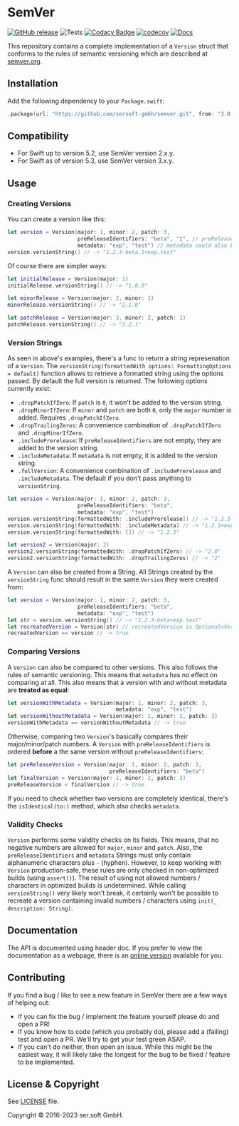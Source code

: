 # SemVer
[![GitHub release](https://img.shields.io/github/release/sersoft-gmbh/semver.svg?style=flat)](https://github.com/sersoft-gmbh/semver/releases/latest)
![Tests](https://github.com/sersoft-gmbh/semver/workflows/Tests/badge.svg)
[![Codacy Badge](https://app.codacy.com/project/badge/Grade/d36d463d4085404b914e5c5ffd45a725)](https://www.codacy.com/gh/sersoft-gmbh/semver/dashboard?utm_source=github.com&amp;utm_medium=referral&amp;utm_content=sersoft-gmbh/semver&amp;utm_campaign=Badge_Grade)
[![codecov](https://codecov.io/gh/sersoft-gmbh/semver/branch/main/graph/badge.svg)](https://codecov.io/gh/sersoft-gmbh/semver)
[![Docs](https://img.shields.io/badge/-documentation-informational)](https://sersoft-gmbh.github.io/semver)

This repository contains a complete implementation of a `Version` struct that conforms to the rules of semantic versioning which are described at [semver.org](https://semver.org).

## Installation

Add the following dependency to your `Package.swift`:
```swift
.package(url: "https://github.com/sersoft-gmbh/semver.git", from: "3.0.0"),
```

## Compatibility

-  For Swift up to version 5.2, use SemVer version 2.x.y.
-  For Swift as of version 5.3, use SemVer version 3.x.y.

## Usage

### Creating Versions

You can create a version like this:

```swift
let version = Version(major: 1, minor: 2, patch: 3,
                      preReleaseIdentifiers: "beta", "1", // preReleaseIdentifiers could also be ["beta", "1"]
                      metadata: "exp", "test") // metadata could also be ["exp, test"]
version.versionString() // -> "1.2.3-beta.1+exp.test"
```

Of course there are simpler ways:

```swift
let initialRelease = Version(major: 1)
initialRelease.versionString() // -> "1.0.0"

let minorRelease = Version(major: 2, minor: 1)
minorRelease.versionString() // -> "2.1.0"

let patchRelease = Version(major: 3, minor: 2, patch: 1)
patchRelease.versionString() // -> "3.2.1"
```

### Version Strings

As seen in above's examples, there's a func to return a string represenation of a `Version`. The `versionString(formattedWith options: FormattingOptions = default)` function allows to retrieve a formatted string using the options passed. By default the full version is returned.
The following options currently exist:

-   `.dropPatchIfZero`: If `patch` is `0`, it won't be added to the version string.
-   `.dropMinorIfZero`: If `minor` and `patch` are both `0`, only the `major` number is added. Requires `.dropPatchIfZero`.
-   `.dropTrailingZeros`: A convenience combination of `.dropPatchIfZero` and `.dropMinorIfZero`.
-   `.includePrerelease`: If `preReleaseIdentifiers` are not empty, they are added to the version string.
-   `.includeMetadata`: If `metadata` is not empty, it is added to the version string.
-   `.fullVersion`: A convenience combination of `.includePrerelease` and `.includeMetadata`. The default if you don't pass anything to `versionString`.

```swift
let version = Version(major: 1, minor: 2, patch: 3,
                      preReleaseIdentifiers: "beta",
                      metadata: "exp", "test")
version.versionString(formattedWith: .includePrerelease]) // -> "1.2.3-beta"
version.versionString(formattedWith: .includeMetadata) // -> "1.2.3+exp.test"
version.versionString(formattedWith: []) // -> "1.2.3"

let version2 = Version(major: 2)
version2.versionString(formattedWith: .dropPatchIfZero) // -> "2.0"
version2.versionString(formattedWith: .dropTrailingZeros) // -> "2"
```

A `Version` can also be created from a String. All Strings created by the `versionString` func should result in the same `Version` they were created from:

```swift
let version = Version(major: 1, minor: 2, patch: 3,
                      preReleaseIdentifiers: "beta",
                      metadata: "exp", "test")
let str = version.versionString() // -> "1.2.3-beta+exp.test"
let recreatedVersion = Version(str) // recreatedVersion is Optional<Version>
recreatedVersion == version // -> true
```

### Comparing Versions

A `Version` can also be compared to other versions. This also follows the rules of semantic versioning. This means that `metadata` has no effect on comparing at all. This also means that a version with and without metadata are **treated as equal**:

```swift
let versionWithMetadata = Version(major: 1, minor: 2, patch: 3,
                                  metadata: "exp", "test")
let versionWithoutMetadata = Version(major: 1, minor: 2, patch: 3)
versionWithMetadata == versionWithoutMetadata // -> true
```

Otherwise, comparing two `Version`'s basically compares their major/minor/patch numbers. A `Version` with `preReleaseIdentifiers` is ordered **before** a the same version without `preReleaseIdentifiers`:

```swift
let preReleaseVersion = Version(major: 1, minor: 2, patch: 3,
                                preReleaseIdentifiers: "beta")
let finalVersion = Version(major: 1, minor: 2, patch: 3)
preReleaseVersion < finalVersion // -> true
```

If you need to check whether two versions are completely identical, there's the `isIdentical(to:)` method, which also checks `metadata`.

### Validity Checks

`Version` performs some validity checks on its fields. This means, that no negative numbers are allowed for `major`, `minor` and `patch`. Also, the `preReleaseIdentifiers` and `metadata` Strings must only contain alphanumeric characters plus `-` (hyphen). However, to keep working with `Version` production-safe, these rules are only checked in non-optimized builds (using `assert()`). The result of using not allowed numbers / characters in optimized builds is undetermined. While calling `versionString()` very likely won't break, it certainly won't be possible to recreate a version containing invalid numbers / characters using `init(_ description: String)`.

## Documentation

The API is documented using header doc. If you prefer to view the documentation as a webpage, there is an [online version](https://sersoft-gmbh.github.io/SemVer) available for you.

## Contributing

If you find a bug / like to see a new feature in SemVer there are a few ways of helping out:

-   If you can fix the bug / implement the feature yourself please do and open a PR!
-   If you know how to code (which you probably do), please add a (failing) test and open a PR. We'll try to get your test green ASAP.
-   If you can't do neither, then open an issue. While this might be the easiest way, it will likely take the longest for the bug to be fixed / feature to be implemented.

## License & Copyright

See [LICENSE](./LICENSE) file.

Copyright &copy; 2016-2023 ser.soft GmbH.
